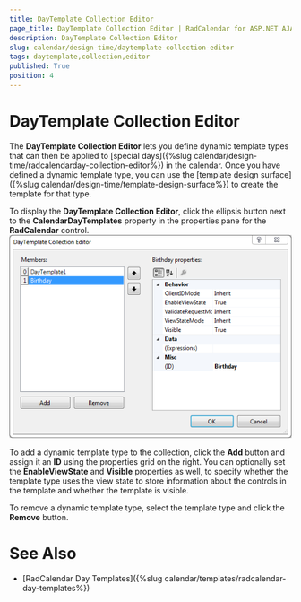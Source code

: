 ```yaml
---
title: DayTemplate Collection Editor
page_title: DayTemplate Collection Editor | RadCalendar for ASP.NET AJAX Documentation
description: DayTemplate Collection Editor
slug: calendar/design-time/daytemplate-collection-editor
tags: daytemplate,collection,editor
published: True
position: 4
---
```


# DayTemplate Collection Editor



The **DayTemplate Collection Editor** lets you define dynamic template types that can then be applied to [special days]({%slug calendar/design-time/radcalendarday-collection-editor%}) in the calendar. Once you have defined a dynamic template type, you can use the [template design surface]({%slug calendar/design-time/template-design-surface%}) to create the template for that type.

To display the **DayTemplate Collection Editor**, click the ellipsis button next to the **CalendarDayTemplates** property in the properties pane for the **RadCalendar** control.![DayTemplate collection editor](images/DayTemplateCollectionEditor.png)

To add a dynamic template type to the collection, click the **Add** button and assign it an **ID** using the properties grid on the right. You can optionally set the **EnableViewState** and **Visible** properties as well, to specify whether the template type uses the view state to store information about the controls in the template and whether the template is visible.

To remove a dynamic template type, select the template type and click the **Remove** button.



# See Also

 * [RadCalendar Day Templates]({%slug calendar/templates/radcalendar-day-templates%})
